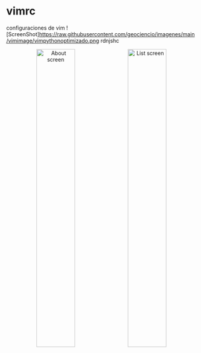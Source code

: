 # vimrc
configuraciones de vim
![ScreenShot]https://raw.githubusercontent.com/geociencio/imagenes/main/vimimage/vimpythonoptimizado.png
rdnjshc
<div align="center"> 
     <img width="45%" src="https://raw.githubusercontent.com/eociencio/imagenes/main/vimimage/vimpythonoptimizado.png" alt="About screen" title="About screen"</img> 
     <img height="0" width="8px"> 
     <img width="45%" src="screen-shots/list.PNG" alt="List screen" title="List screen"></img> 
</div> 
